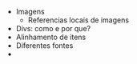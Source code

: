 - Imagens
  - Referencias locais de imagens
- Divs: como e por que?
- Alinhamento de itens
- Diferentes fontes
- 